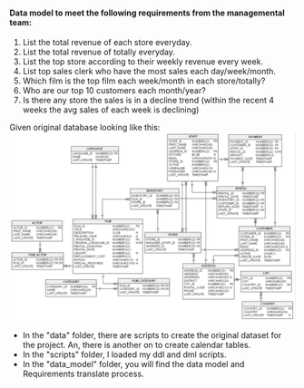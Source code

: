 #### Data model to meet the following requirements from the managemental team:

1. List the total revenue of each store everyday.
2. List the total revenue of totally everyday.
3. List the top store according to their weekly revenue every week.
4. List top sales clerk who have the most sales each day/week/month.
5. Which film is the top film each week/month in each store/totally?
6. Who are our top 10 customers each month/year?
7. Is there any store the sales is in a decline trend (within the recent 4 weeks the avg sales of each week is declining)

Given original database looking like this:
![pi](data_model/sakila_os_diagram_given.png)

* In the "data" folder, there are scripts to create the original dataset for the project. An, there is another on to create calendar tables.
* In the "scripts" folder, I loaded my ddl and dml scripts.
* In the "data_model" folder, you will find the data model and Requirements translate process.
